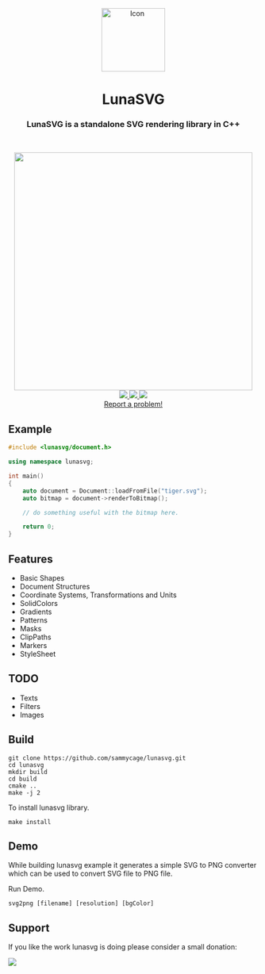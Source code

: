 <div align="center">
    <span align="center">
        <img height="128" class="center" src="https://github.com/sammycage/lunasvg/blob/master/luna.png" alt="Icon">
    </span>
    <h1 align="center">LunaSVG</h1>
    <h3 align="center">LunaSVG is a standalone SVG rendering library in C++</h3>
</div>
<br>
<p align="center">
    <img height="480" src="https://dev.w3.org/SVG/tools/svgweb/samples/svg-files/cartman.svg">
    <br>
    <a href="https://github.com/sammycage/lunasvg/releases">
        <img src="https://img.shields.io/badge/Version-2.1.5-orange.svg">
    </a>
    <a href="https://github.com/sammycage/lunasvg/blob/master/LICENSE">
        <img src="https://img.shields.io/badge/License-MIT-blue.svg">
    </a>
    <a href="https://github.com/sammycage/lunasvg/actions">
        <img src="https://github.com/sammycage/lunasvg/actions/workflows/ci.yml/badge.svg">
    </a>
    <br>
    <a href="https://github.com/sammycage/lunasvg/issues/new">Report a problem!</a>
</p>

## Example

```cpp
#include <lunasvg/document.h>

using namespace lunasvg;

int main()
{
    auto document = Document::loadFromFile("tiger.svg");
    auto bitmap = document->renderToBitmap();

    // do something useful with the bitmap here.

    return 0;
}

```

## Features

- Basic Shapes
- Document Structures
- Coordinate Systems, Transformations and Units
- SolidColors
- Gradients
- Patterns
- Masks
- ClipPaths
- Markers
- StyleSheet

## TODO

- Texts
- Filters
- Images

## Build

```
git clone https://github.com/sammycage/lunasvg.git
cd lunasvg
mkdir build
cd build
cmake ..
make -j 2
```

To install lunasvg library.

```
make install
```

## Demo

While building lunasvg example it generates a simple SVG to PNG converter which can be used to convert SVG file to PNG file.

Run Demo.
```
svg2png [filename] [resolution] [bgColor]
```

## Support

If you like the work lunasvg is doing please consider a small donation:

<a href="https://www.buymeacoffee.com/sammycage"><img src="https://img.buymeacoffee.com/button-api/?text=Buy me a coffee&emoji=&slug=sammycage&button_colour=FFDD00&font_colour=000000&font_family=Arial&outline_colour=000000&coffee_colour=ffffff"></a>
